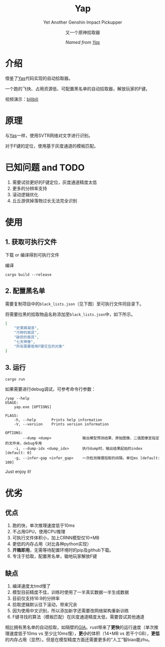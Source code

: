 <div align="center">

# Yap
Yet Another Genshin Impact Pickupper

又一个原神拾取器

_Named from [Yas](https://github.com/wormtql/yas)_

</div>

# 介绍

借鉴了[Yas](https://github.com/wormtql/yas)代码实现的自动拾取器。

一个跑的飞快、占用资源低、可配置黑名单的自动拾取器，解放玩家的F键。

视频演示：[bilibili](https://www.bilibili.com/video/BV1zk4y1G72J)

# 原理

与[Yas](https://github.com/wormtql/yas)一样，使用SVTR网络对文字进行识别。

对于F键的定位，使用基于灰度通道的模板匹配。

# 已知问题 and TODO

1. 需要试验更好的F键定位，灰度通道精度太低
2. 更多的分辨率支持
3. 滚动逻辑优化
4. 丘丘游侠掉落物过长无法完全识别

# 使用

## 1. 获取可执行文件

下载 or 编译得到可执行文件

编译
```
cargo build --release
```

## 2. 配置黑名单

需要复制项目中的`black_lists.json`（见下图）至可执行文件同目录下。


将需要拉黑的拾取物品名称添加至`black_lists.json`中，如下所示。
```json
[
    "史莱姆凝液",
    "污秽的面具",
    "破损的面具",
    "七天神像",
    "所有需要使用F键交互的对象"
]
```

## 3. 运行

```bash
cargo run
```

如果需要进行debug调试，可参考命令行参数：
```
/yap --help
USAGE:
    yap.exe [OPTIONS]

FLAGS:
    -h, --help       Prints help information
    -V, --version    Prints version information

OPTIONS:
        --dump <dump>              输出模型预测结果、原始图像、二值图像至指定的文件夹，debug专用
    -i, --dump-idx <dump_idx>      执行dump时，输出结果起始的index [default: 0]
    -g, --infer-gap <infer_gap>    一次检测推理拾取的间隔，单位ms [default: 100]
```


Just enjoy it!


# 优劣

## 优点
1. 跑的快，单次推理速度低于10ms
2. 不占用GPU，使用CPU推理
3. 可执行文件体积小，加上CRNN模型仅10+MB
4. 更低的内存占用（对比各种python实现）
5. **开箱即用**，无需等待配置环境时的pip及github下载。
6. 专注于拾取，配置黑名单，锄地玩家解放F键

## 缺点
1. 编译速度太tmd慢了
2. 模型目前精度不佳，训练时使用了一半真实数据一半生成数据
3. 目前仅支持16:9的分辨率
4. 拾取逻辑默认往下滚动，带来冗余
6. 因为使用中文识别，所以添加新字还需要改网络架构重新训练
7. F键寻找的算法（模板匹配）在灰度通道精度太低，需要尝试其他通道


相比拥有黑名单的自动拾取，如隔壁的[GIA](https://github.com/infstellar/genshin_impact_assistant)。rust带来了**更快**的运行速度（单次推理速度低于10ms vs 至少比10ms慢），**更小**的体积（14+MB vs 若干个GB），**更低**的内存占用（显然）。但是在模型精度方面还需要更多的“人工”智biao能zhu。